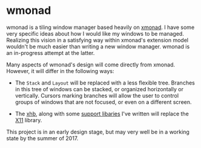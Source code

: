 # wmonad

wmonad is a tiling window manager based heavily on [xmonad](http://xmonad.org).
I have some very specific ideas about how I would like my windows to be managed.
Realizing this vision in a satisfying way within xmonad's extension model wouldn't be much easier than writing a new window manager.
wmonad is an in-progress attempt at the latter.

Many aspects of wmonad's design will come directly from xmonad.
However, it will differ in the following ways:

-   The `Stack` and `Layout` will be replaced with a less flexible tree.
    Branches in this tree of windows can be stacked, or organized horizontally or vertically.
    Cursors marking branches will allow the user to control groups of windows that are not focused, or even on a different screen.

-   The [xhb](https://hackage.haskell.org/package/xhb), along with some
    [support libaries](https://github.com/nickspinale/xhb-monad) I've written will replace
    the [X11](https://hackage.haskell.org/package/X11) library.

This project is in an early design stage, but may very well be in a working state by the summer of 2017.
